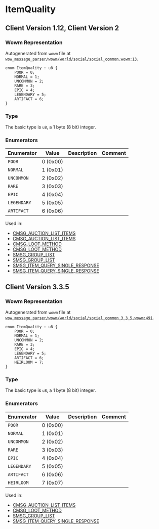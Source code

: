 # ItemQuality

## Client Version 1.12, Client Version 2

### Wowm Representation

Autogenerated from `wowm` file at [`wow_message_parser/wowm/world/social/social_common.wowm:13`](https://github.com/gtker/wow_messages/tree/main/wow_message_parser/wowm/world/social/social_common.wowm#L13).

```rust,ignore
enum ItemQuality : u8 {
    POOR = 0;
    NORMAL = 1;
    UNCOMMON = 2;
    RARE = 3;
    EPIC = 4;
    LEGENDARY = 5;
    ARTIFACT = 6;
}
```
### Type
The basic type is `u8`, a 1 byte (8 bit) integer.
### Enumerators
| Enumerator | Value  | Description | Comment |
| --------- | -------- | ----------- | ------- |
| `POOR` | 0 (0x00) |  |  |
| `NORMAL` | 1 (0x01) |  |  |
| `UNCOMMON` | 2 (0x02) |  |  |
| `RARE` | 3 (0x03) |  |  |
| `EPIC` | 4 (0x04) |  |  |
| `LEGENDARY` | 5 (0x05) |  |  |
| `ARTIFACT` | 6 (0x06) |  |  |

Used in:
* [CMSG_AUCTION_LIST_ITEMS](cmsg_auction_list_items.md)
* [CMSG_AUCTION_LIST_ITEMS](cmsg_auction_list_items.md)
* [CMSG_LOOT_METHOD](cmsg_loot_method.md)
* [CMSG_LOOT_METHOD](cmsg_loot_method.md)
* [SMSG_GROUP_LIST](smsg_group_list.md)
* [SMSG_GROUP_LIST](smsg_group_list.md)
* [SMSG_ITEM_QUERY_SINGLE_RESPONSE](smsg_item_query_single_response.md)
* [SMSG_ITEM_QUERY_SINGLE_RESPONSE](smsg_item_query_single_response.md)

## Client Version 3.3.5

### Wowm Representation

Autogenerated from `wowm` file at [`wow_message_parser/wowm/world/social/social_common_3_3_5.wowm:491`](https://github.com/gtker/wow_messages/tree/main/wow_message_parser/wowm/world/social/social_common_3_3_5.wowm#L491).

```rust,ignore
enum ItemQuality : u8 {
    POOR = 0;
    NORMAL = 1;
    UNCOMMON = 2;
    RARE = 3;
    EPIC = 4;
    LEGENDARY = 5;
    ARTIFACT = 6;
    HEIRLOOM = 7;
}
```
### Type
The basic type is `u8`, a 1 byte (8 bit) integer.
### Enumerators
| Enumerator | Value  | Description | Comment |
| --------- | -------- | ----------- | ------- |
| `POOR` | 0 (0x00) |  |  |
| `NORMAL` | 1 (0x01) |  |  |
| `UNCOMMON` | 2 (0x02) |  |  |
| `RARE` | 3 (0x03) |  |  |
| `EPIC` | 4 (0x04) |  |  |
| `LEGENDARY` | 5 (0x05) |  |  |
| `ARTIFACT` | 6 (0x06) |  |  |
| `HEIRLOOM` | 7 (0x07) |  |  |

Used in:
* [CMSG_AUCTION_LIST_ITEMS](cmsg_auction_list_items.md)
* [CMSG_LOOT_METHOD](cmsg_loot_method.md)
* [SMSG_GROUP_LIST](smsg_group_list.md)
* [SMSG_ITEM_QUERY_SINGLE_RESPONSE](smsg_item_query_single_response.md)

